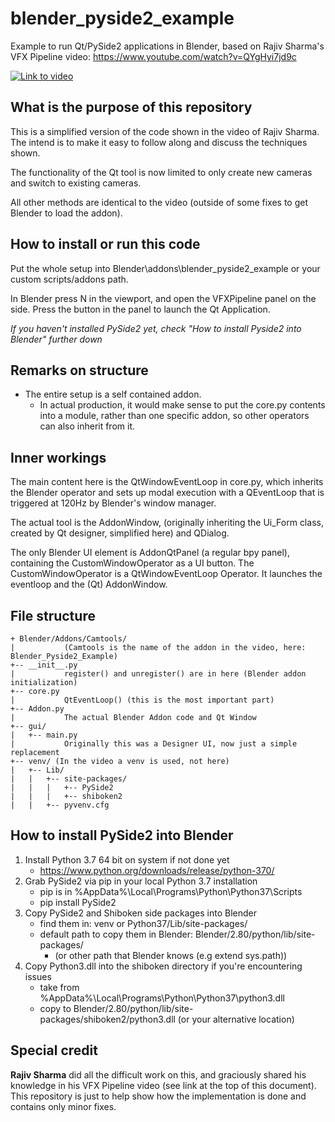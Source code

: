 # blender_pyside2_example
Example to run Qt/PySide2 applications in Blender, based on Rajiv Sharma's VFX Pipeline video:
https://www.youtube.com/watch?v=QYgHyi7jd9c

[![Link to video](https://img.youtube.com/vi/QYgHyi7jd9c/0.jpg)](https://www.youtube.com/watch?v=QYgHyi7jd9c)

## What is the purpose of this repository
This is a simplified version of the code shown in the video of Rajiv Sharma. The intend is to make it easy to follow along and discuss the techniques shown.

The functionality of the Qt tool is now limited to only create new cameras and switch to existing cameras.

All other methods are identical to the video (outside of some fixes to get Blender to load the addon).

## How to install or run this code
Put the whole setup into Blender\addons\blender_pyside2_example or your custom scripts/addons path.

In Blender press N in the viewport, and open the VFXPipeline panel on the side. Press the button in the panel to launch the Qt Application.

*If you haven't installed PySide2 yet, check "How to install Pyside2 into Blender" further down*

## Remarks on structure
* The entire setup is a self contained addon.
  * In actual production, it would make sense to put the core.py contents into a module, rather than one specific addon, so other operators can also inherit from it.

## Inner workings
The main content here is the QtWindowEventLoop in core.py, which inherits the Blender operator and sets up modal execution with a QEventLoop that is triggered at 120Hz by Blender's window manager.

The actual tool is the AddonWindow, (originally inheriting the Ui_Form class, created by Qt designer, simplified here) and QDialog.

The only Blender UI element is AddonQtPanel (a regular bpy panel), containing the CustomWindowOperator as a UI button. The CustomWindowOperator is a QtWindowEventLoop Operator. It launches the eventloop and the (Qt) AddonWindow.

## File structure
```
+ Blender/Addons/Camtools/
|           (Camtools is the name of the addon in the video, here: Blender_Pyside2_Example)
+-- __init__.py
|           register() and unregister() are in here (Blender addon initialization)
+-- core.py
|           QtEventLoop() (this is the most important part)
+-- Addon.py
|           The actual Blender Addon code and Qt Window
+-- gui/
|   +-- main.py
|           Originally this was a Designer UI, now just a simple replacement
+-- venv/ (In the video a venv is used, not here)
|   +-- Lib/
|   |   +-- site-packages/
|   |   |   +-- PySide2
|   |   |   +-- shiboken2
|   |   +-- pyvenv.cfg
```     

## How to install PySide2 into Blender
1) Install Python 3.7 64 bit on system if not done yet
   * https://www.python.org/downloads/release/python-370/
2) Grab PySide2 via pip in your local Python 3.7 installation
   * pip is in %AppData%\Local\Programs\Python\Python37\Scripts
   * pip install PySide2
3) Copy PySide2 and Shiboken side packages into Blender
   * find them in: venv or Python37/Lib/site-packages/
   * default path to copy them in Blender: Blender/2.80/python/lib/site-packages/
     * (or other path that Blender knows (e.g extend sys.path))
4) Copy Python3.dll into the shiboken directory if you're encountering issues
   * take from %AppData%\Local\Programs\Python\Python37\python3.dll
   * copy to Blender/2.80/python/lib/site-packages/shiboken2/python3.dll (or your alternative location)

## Special credit
__Rajiv Sharma__ did all the difficult work on this, and graciously shared his knowledge in his VFX Pipeline video (see link at the top of this document). This repository is just to help show how the implementation is done and contains only minor fixes.
